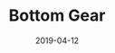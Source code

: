---
layout: inner
position: right
title: 'Bottom Gear'
date: 2019-04-12
categories: posts
tags: Wwise Online Multiplayer Unity 
team_size: 4
roles: Audio
contribution_url: 'nAn'
contribution:
 - Sound editing & selection
 - Music Editing
 - Audio Implementation

featured_video: 'https://www.youtube.com/embed/YtfNs5ltRpk'
project_link: 'https://netsquad.github.io/BottomGear/'
button_icon: 'flask'
button_text: 'Visit Project'
lead_text: 'Bottom Gear is an online car battle game based on the shitposting genre of memes related to the series. Join in on the fun and enjoy some jokes and references from this TV show. '
---